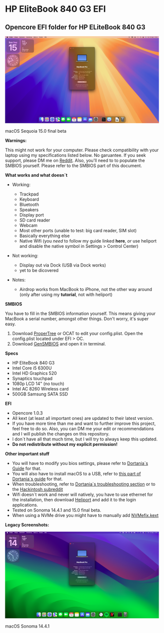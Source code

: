 # HP EliteBook 840 G3 EFI  

## Opencore EFI folder for HP ELiteBook 840 G3  

![Screenshot](https://raw.githubusercontent.com/randomappleboi/HP-EliteBook-840-G3-EFI/refs/heads/main/Sequoia.png)

macOS Sequoia 15.0 final beta
   
   
**Warnings:**  

This might not work for your computer. Please check compatibility with your laptop using my specifications listed below. No garuantee. If you seek support, please DM me on [Reddit](https://reddit.com/u/randomappleboix). Also, you'll need to to populate the SMBIOS yourself. Please refer to the SMBIOS part of this document.

**What works and what doesn´t**

 - Working:
     - Trackpad
     - Keyboard
     - Bluetooth
     - Speakers
     - Display port
     - SD card reader
     - Webcam
     - Most other ports (unable to test: big card reader, SIM slot)
     - Basically everything else
     - Native Wifi (you *need* to follow my guide linked **here**, *or* use heliport and disable the native symbol in Settings > Control Center)

 - Not working:
     - Display out via Dock (USB via Dock works)
     - yet to be dicovered

 - Notes:
     - Airdrop works from MacBook to iPhone, not the other way around (only after using my **tutorial**, not with heliport)

**SMBIOS**

You have to fill in the SMBIOS information yourself. This means giving your MacBook a serial number, amongst other things. Don't worry, it's super easy.

1. Download [ProperTree](https://github.com/corpnewt/ProperTree) or OCAT to edit your config.plist. Open the config.plist located under EFI > OC.
2. Download [GenSMBIOS](https://github.com/corpnewt/GenSMBIOS) and open it in terminal.




**Specs**

 - HP EliteBook 840 G3  
 - Intel Core i5 6300U  
 - Intel HD Graphics 520  
 - Synaptics touchpad  
 - 1080p LCD 14" (no touch)  
 - Intel AC 8260 Wireless card
 - 500GB Samsung SATA SSD

**EFI**

 - Opencore 1.0.3
 - All kext (at least all important ones) are updated to their latest version.
 - If you have more time than me and want to further improve this project, feel free to do so. Also, you can DM me your edit or recommendations and I will publish the changes on this repository.
 - I don´t have all that much time, but I will try to always keep this updated.
 - **Do not redistribute without my explicit permission!**

**Other important stuff**

 - You will have to modify you bios settings, please refer to [Dortania´s Guide](https://dortania.github.io/OpenCore-Install-Guide/config-laptop.plist/skylake.html#intel-bios-settings) for that.
 - You will also have to install macOS to a USB, refer to [this part of Dortania´s guide](https://dortania.github.io/OpenCore-Install-Guide/installer-guide/windows-install.html) for that.
 - When troubleshooting, refer to [Dortania´s troubleshooting section](https://dortania.github.io/OpenCore-Install-Guide/troubleshooting/troubleshooting.html) or to the [Hackintosh subreddit](https://reddit.com/r/hackintosh)
 - Wifi doesn´t work and never will natively, you have to use ethernet for the installation, then download [Heliport](https://github.com/OpenIntelWireless/HeliPort/releases/tag/v1.5.0) and add it to the login applications.
 - Tested on Sonoma 14.4.1 and 15.0 final beta.
 - When using a NVMe drive you might have to manually add [NVMefix.kext](https://github.com/acidanthera/NVMeFix/releases)

**Legacy Screenshots:**

![Screenshot](https://github.com/randomappleboi/HP-EliteBook-840-G3-EFI/blob/main/Sonoma.png)

macOS Sonoma 14.4.1


